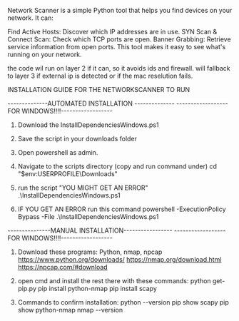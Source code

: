 Network Scanner is a simple Python tool that helps you find devices on your network. It can:

Find Active Hosts: Discover which IP addresses are in use.
SYN Scan & Connect Scan: Check which TCP ports are open.
Banner Grabbing: Retrieve service information from open ports.
This tool makes it easy to see what's running on your network.

the code wil run on layer 2 if it can, so it avoids ids and
firewall. will fallback to layer 3 if external ip is detected
or if the mac reselution fails.

 INSTALLATION  GUIDE FOR THE NETWORKSCANNER TO RUN

--------------AUTOMATED INSTALLATION --------------
------------------FOR WINDOWS!!!!------------------

1. Download the InstallDependenciesWindows.ps1

2. Save the script in your downloads folder 
3. Open powershell as admin.

4. Navigate to the scripts directory (copy and run command under)
cd "$env:USERPROFILE\Downloads"

5. run the script "YOU MIGHT GET AN ERROR"
.\InstallDependenciesWindows.ps1

6. IF YOU GET AN ERROR run this command
powershell -ExecutionPolicy Bypass -File .\InstallDependenciesWindows.ps1


---------------MANUAL INSTALLATION-----------------
------------------FOR WINDOWS!!!!------------------
1. Download these programs: Python, nmap, npcap
https://www.python.org/downloads/
https://nmap.org/download.html
https://npcap.com/#download

2. open cmd and install the rest there with these commands:
python get-pip.py
pip install python-nmap
pip install scapy

3. Commands to confirm installation:
python --version
pip show scapy
pip show python-nmap
nmap --version 
